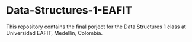 # Data-Structures-1-EAFIT
This repository contains the final porject for the Data Structures 1 class at Universidad EAFIT, Medellin, Colombia.
